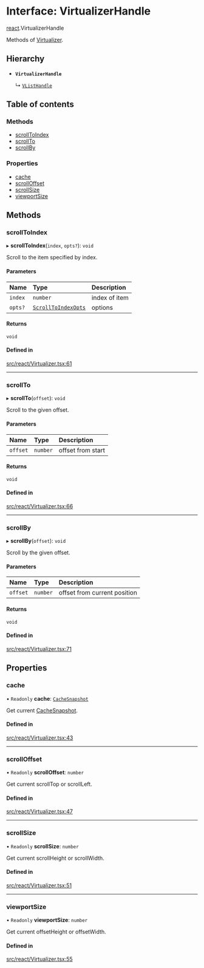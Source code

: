 # Interface: VirtualizerHandle

[react](../modules/react.md).VirtualizerHandle

Methods of [Virtualizer](../modules/react.md#virtualizer).

## Hierarchy

- **`VirtualizerHandle`**

  ↳ [`VListHandle`](react.VListHandle.md)

## Table of contents

### Methods

- [scrollToIndex](react.VirtualizerHandle.md#scrolltoindex)
- [scrollTo](react.VirtualizerHandle.md#scrollto)
- [scrollBy](react.VirtualizerHandle.md#scrollby)

### Properties

- [cache](react.VirtualizerHandle.md#cache)
- [scrollOffset](react.VirtualizerHandle.md#scrolloffset)
- [scrollSize](react.VirtualizerHandle.md#scrollsize)
- [viewportSize](react.VirtualizerHandle.md#viewportsize)

## Methods

### scrollToIndex

▸ **scrollToIndex**(`index`, `opts?`): `void`

Scroll to the item specified by index.

#### Parameters

| Name | Type | Description |
| :------ | :------ | :------ |
| `index` | `number` | index of item |
| `opts?` | [`ScrollToIndexOpts`](react.ScrollToIndexOpts.md) | options |

#### Returns

`void`

#### Defined in

[src/react/Virtualizer.tsx:61](https://github.com/inokawa/virtua/blob/128b4d1a/src/react/Virtualizer.tsx#L61)

___

### scrollTo

▸ **scrollTo**(`offset`): `void`

Scroll to the given offset.

#### Parameters

| Name | Type | Description |
| :------ | :------ | :------ |
| `offset` | `number` | offset from start |

#### Returns

`void`

#### Defined in

[src/react/Virtualizer.tsx:66](https://github.com/inokawa/virtua/blob/128b4d1a/src/react/Virtualizer.tsx#L66)

___

### scrollBy

▸ **scrollBy**(`offset`): `void`

Scroll by the given offset.

#### Parameters

| Name | Type | Description |
| :------ | :------ | :------ |
| `offset` | `number` | offset from current position |

#### Returns

`void`

#### Defined in

[src/react/Virtualizer.tsx:71](https://github.com/inokawa/virtua/blob/128b4d1a/src/react/Virtualizer.tsx#L71)

## Properties

### cache

• `Readonly` **cache**: [`CacheSnapshot`](react.CacheSnapshot.md)

Get current [CacheSnapshot](react.CacheSnapshot.md).

#### Defined in

[src/react/Virtualizer.tsx:43](https://github.com/inokawa/virtua/blob/128b4d1a/src/react/Virtualizer.tsx#L43)

___

### scrollOffset

• `Readonly` **scrollOffset**: `number`

Get current scrollTop or scrollLeft.

#### Defined in

[src/react/Virtualizer.tsx:47](https://github.com/inokawa/virtua/blob/128b4d1a/src/react/Virtualizer.tsx#L47)

___

### scrollSize

• `Readonly` **scrollSize**: `number`

Get current scrollHeight or scrollWidth.

#### Defined in

[src/react/Virtualizer.tsx:51](https://github.com/inokawa/virtua/blob/128b4d1a/src/react/Virtualizer.tsx#L51)

___

### viewportSize

• `Readonly` **viewportSize**: `number`

Get current offsetHeight or offsetWidth.

#### Defined in

[src/react/Virtualizer.tsx:55](https://github.com/inokawa/virtua/blob/128b4d1a/src/react/Virtualizer.tsx#L55)
